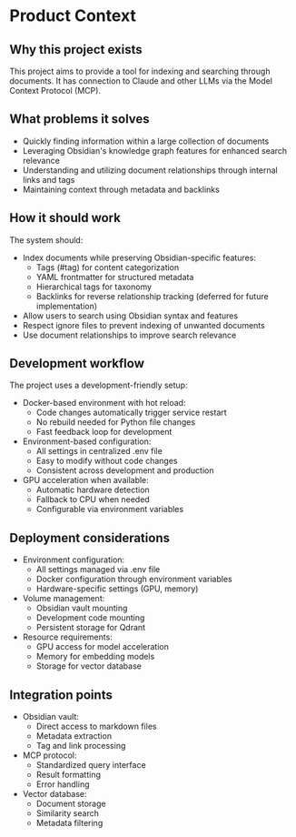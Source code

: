 # Product Context

## Why this project exists
This project aims to provide a tool for indexing and searching through documents. It has connection to Claude and other LLMs via the Model Context Protocol (MCP).

## What problems it solves
- Quickly finding information within a large collection of documents
- Leveraging Obsidian's knowledge graph features for enhanced search relevance
- Understanding and utilizing document relationships through internal links and tags
- Maintaining context through metadata and backlinks

## How it should work
The system should:
- Index documents while preserving Obsidian-specific features:
  - Tags (#tag) for content categorization
  - YAML frontmatter for structured metadata
  - Hierarchical tags for taxonomy
  - Backlinks for reverse relationship tracking (deferred for future implementation)
- Allow users to search using Obsidian syntax and features
- Respect ignore files to prevent indexing of unwanted documents
- Use document relationships to improve search relevance

## Development workflow
The project uses a development-friendly setup:
- Docker-based environment with hot reload:
  - Code changes automatically trigger service restart
  - No rebuild needed for Python file changes
  - Fast feedback loop for development
- Environment-based configuration:
  - All settings in centralized .env file
  - Easy to modify without code changes
  - Consistent across development and production
- GPU acceleration when available:
  - Automatic hardware detection
  - Fallback to CPU when needed
  - Configurable via environment variables

## Deployment considerations
- Environment configuration:
  - All settings managed via .env file
  - Docker configuration through environment variables
  - Hardware-specific settings (GPU, memory)
- Volume management:
  - Obsidian vault mounting
  - Development code mounting
  - Persistent storage for Qdrant
- Resource requirements:
  - GPU access for model acceleration
  - Memory for embedding models
  - Storage for vector database

## Integration points
- Obsidian vault:
  - Direct access to markdown files
  - Metadata extraction
  - Tag and link processing
- MCP protocol:
  - Standardized query interface
  - Result formatting
  - Error handling
- Vector database:
  - Document storage
  - Similarity search
  - Metadata filtering
